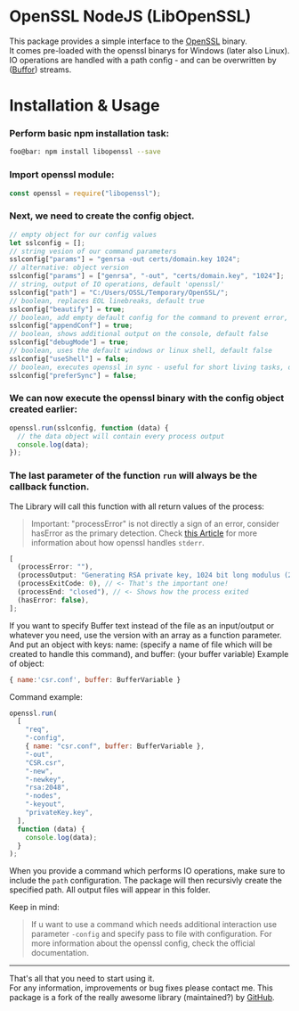 # OpenSSL NodeJS (LibOpenSSL)

This package provides a simple interface to the [OpenSSL](https://www.openssl.org/) binary.  
It comes pre-loaded with the openssl binarys for Windows (later also Linux).  
IO operations are handled with a path config - and can be overwritten by
([Buffor](https://nodejs.org/dist/latest-v10.x/docs/api/buffer.html)) streams.

# Installation &amp; Usage

### Perform basic npm installation task:

```bash
foo@bar: npm install libopenssl --save
```

### Import openssl module:

```javascript
const openssl = require("libopenssl");
```

### Next, we need to create the config object.

```javascript
// empty object for our config values
let sslconfig = [];
// string vesion of our command parameters
sslconfig["params"] = "genrsa -out certs/domain.key 1024";
// alternative: object version
sslconfig["params"] = ["genrsa", "-out", "certs/domain.key", "1024"];
// string, output of IO operations, default 'openssl/'
sslconfig["path"] = "C:/Users/OSSL/Temporary/OpenSSL/";
// boolean, replaces EOL linebreaks, default true
sslconfig["beautify"] = true;
// boolean, add empty default config for the command to prevent error, default true
sslconfig["appendConf"] = true;
// boolean, shows additional output on the console, default false
sslconfig["debugMode"] = true;
// boolean, uses the default windows or linux shell, default false
sslconfig["useShell"] = false;
// boolean, executes openssl in sync - useful for short living tasks, default false
sslconfig["preferSync"] = false;
```

### We can now execute the openssl binary with the config object created earlier:

```javascript
openssl.run(sslconfig, function (data) {
  // the data object will contain every process output
  console.log(data);
});
```

### The last parameter of the function `run` will always be the callback function.

The Library will call this function with all return values of the process:

> Important: "processError" is not directly a sign of an error, consider hasError as the primary detection. Check [this Article](https://unix.stackexchange.com/questions/131394/why-does-openssl-print-to-stderr-for-a-successful-command) for more information about how openssl handles `stderr`.

```js
[
  (processError: ""),
  (processOutput: "Generating RSA private key, 1024 bit long modulus (2 primes)"),
  (processExitCode: 0), // <- That's the important one!
  (processEnd: "closed"), // <- Shows how the process exited
  (hasError: false),
];
```

If you want to specify Buffer text instead of the file as an input/output or whatever you need, use the version with an array as a function parameter.
And put an object with keys: name: (specify a name of file which will be created to handle this command), and buffer: (your buffer variable)
Example of object:

```javascript
{ name:'csr.conf', buffer: BufferVariable }
```

Command example:

```javascript
openssl.run(
  [
    "req",
    "-config",
    { name: "csr.conf", buffer: BufferVariable },
    "-out",
    "CSR.csr",
    "-new",
    "-newkey",
    "rsa:2048",
    "-nodes",
    "-keyout",
    "privateKey.key",
  ],
  function (data) {
    console.log(data);
  }
);
```

When you provide a command which performs IO operations, make sure to include the `path` configuration. The package will then recursivly create the specified path. All output files will appear in this folder.

Keep in mind:

> If u want to use a command which needs additional interaction use parameter `-config` and specify pass to file with configuration. For more information about the openssl config, check the official documentation.

---

That's all that you need to start using it.  
For any information, improvements or bug fixes please contact me.
This package is a fork of the really awesome library (maintained?) by [GitHub](https://github.com/codevibess).
